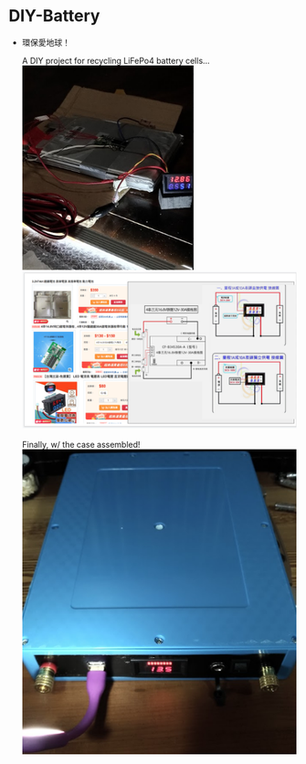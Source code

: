 # DIY-Battery
- 環保愛地球！<br>

  A DIY project for recycling LiFePo4 battery cells... <br>
  <img src="pic/DIY-Battery-1130.png" width=300> <img src="pic/DIY-Battery-Diagram-1130.png" width=600><br>
  <br>
  Finally, w/ the case assembled! <br>
  <img src="pic/DIY 12V-7A LiFePo4 w: Case.png" width=800>
